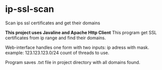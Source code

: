 # ip-ssl-scan
Scan ips ssl certificates and get their domains

 <b>This project uses Javaline and Apache Http Client</b>
 This program get SSL certificates from ip range and find their domains.

 Web-interface handles one form with two inputs:
 ip adress with mask. example: 123.123.123.0/24
 count of threads to use.

 Program saves .txt file in project directory with all domains found.
